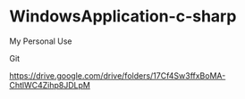 # WindowsApplication-c-sharp
My Personal Use

Git

https://drive.google.com/drive/folders/17Cf4Sw3ffxBoMA-ChtlWC4Zihp8JDLpM
